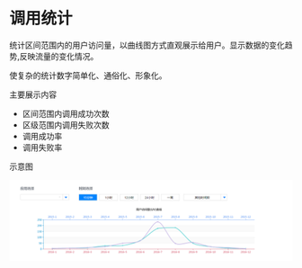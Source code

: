 # 调用统计 
统计区间范围内的用户访问量，以曲线图方式直观展示给用户。显示数据的变化趋势,反映流量的变化情况。

 使复杂的统计数字简单化、通俗化、形象化。

主要展示内容

- 区间范围内调用成功次数
- 区级范围内调用失败次数
- 调用成功率
- 调用失败率

示意图

![](image/tongji.png)
